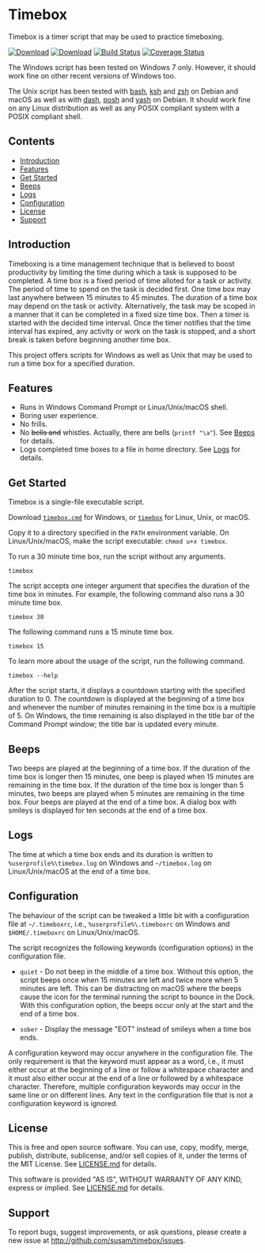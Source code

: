 Timebox
=======

Timebox is a timer script that may be used to practice timeboxing.

[![Download][SHIELD_WIN]][DOWNLOAD_WIN]
[![Download][SHIELD_UNX]][DOWNLOAD_UNX]
[![Build Status][BUILD_IMG]][BUILD_URL]
[![Coverage Status][COVERAGE_IMG]][COVERAGE_URL]

The Windows script has been tested on Windows 7 only. However, it should
work fine on other recent versions of Windows too.

The Unix script has been tested with [bash][], [ksh][] and [zsh][] on
Debian and macOS as well as with [dash][], [posh][] and [yash][] on
Debian. It should work fine on any Linux distribution as well as any
POSIX compliant system with a POSIX compliant shell.

[SHIELD_WIN]: https://img.shields.io/badge/download-timebox%20for%20Windows-brightgreen.svg
[SHIELD_UNX]: https://img.shields.io/badge/download-timebox%20for%20Unix-brightgreen.svg
[DOWNLOAD_WIN]: https://github.com/susam/timebox/releases/download/0.4.0/timebox.cmd
[DOWNLOAD_UNX]: https://github.com/susam/timebox/releases/download/0.4.0/timebox

[BUILD_IMG]: https://travis-ci.org/susam/timebox.svg?branch=master
[BUILD_URL]: https://travis-ci.org/susam/timebox
[COVERAGE_IMG]: https://coveralls.io/repos/github/susam/timebox/badge.svg?branch=master
[COVERAGE_URL]: https://coveralls.io/github/susam/timebox?branch=master

[bash]: https://packages.debian.org/stable/bash
[ksh]: https://packages.debian.org/stable/ksh
[zsh]: https://packages.debian.org/stable/zsh
[dash]: https://packages.debian.org/stable/dash
[posh]: https://packages.debian.org/stable/posh
[yash]: https://packages.debian.org/stable/yash


Contents
--------

* [Introduction](#introduction)
* [Features](#features)
* [Get Started](#get-started)
* [Beeps](#beeps)
* [Logs](#logs)
* [Configuration](#configuration)
* [License](#license)
* [Support](#support)


Introduction
------------

Timeboxing is a time management technique that is believed to boost
productivity by limiting the time during which a task is supposed to be
completed. A time box is a fixed period of time alloted for a task or
activity. The period of time to spend on the task is decided first. One
time box may last anywhere between 15 minutes to 45 minutes. The
duration of a time box may depend on the task or activity.
Alternatively, the task may be scoped in a manner that it can be
completed in a fixed size time box. Then a timer is started with the
decided time interval. Once the timer notifies that the time interval
has expired, any activity or work on the task is stopped, and a short
break is taken before beginning another time box.

This project offers scripts for Windows as well as Unix that may be used
to run a time box for a specified duration.


Features
--------

- Runs in Windows Command Prompt or Linux/Unix/macOS shell.
- Boring user experience.
- No frills.
- No ~~bells and~~ whistles. Actually, there are bells (`printf "\a"`).
  See [Beeps](#beeps) for details.
- Logs completed time boxes to a file in home directory. See
  [Logs](#logs) for details.


Get Started
-----------

Timebox is a single-file executable script.

Download [`timebox.cmd`][DOWNLOAD_WIN] for Windows,
or [`timebox`][DOWNLOAD_UNX] for Linux, Unix, or macOS.

Copy it to a directory specified in the `PATH` environment variable. On
Linux/Unix/macOS, make the script executable: `chmod u+x timebox`.

To run a 30 minute time box, run the script without any arguments.

    timebox

The script accepts one integer argument that specifies the duration of
the time box in minutes. For example, the following command also runs a
30 minute time box.

    timebox 30

The following command runs a 15 minute time box.

    timebox 15

To learn more about the usage of the script, run the following command.

    timebox --help

After the script starts, it displays a countdown starting with the
specified duration to 0. The countdown is displayed at the beginning of
a time box and whenever the number of minutes remaining in the time box
is a multiple of 5. On Windows, the time remaining is also displayed in
the title bar of the Command Prompt window; the title bar is updated
every minute.


Beeps
-----

Two beeps are played at the beginning of a time box. If the duration of
the time box is longer then 15 minutes, one beep is played when 15
minutes are remaining in the time box. If the duration of the time box
is longer than 5 minutes, two beeps are played when 5 minutes are
remaining in the time box. Four beeps are played at the end of a time
box. A dialog box with smileys is displayed for ten seconds at the end
of a time box.


Logs
----

The time at which a time box ends and its duration is written to
`%userprofile%\timebox.log` on Windows and `~/timebox.log` on
Linux/Unix/macOS at the end of a time box.


Configuration
-------------

The behaviour of the script can be tweaked a little bit with a
configuration file at `~/.timeboxrc`, i.e., `%userprofile%\.timeboxrc`
on Windows and `$HOME/.timeboxrc` on Linux/Unix/macOS.

The script recognizes the following keywords (configuration options) in
the configuration file.

  - `quiet` - Do not beep in the middle of a time box. Without this
    option, the script beeps once when 15 minutes are left and twice
    more when 5 minutes are left. This can be distracting on macOS where
    the beeps cause the icon for the terminal running the script to
    bounce in the Dock. With this configuration option, the beeps occur
    only at the start and the end of a time box.

  - `sober` - Display the message "EOT" instead of smileys when a time
    box ends.

A configuration keyword may occur anywhere in the configuration file.
The only requirement is that the keyword must appear as a word, i.e., it
must either occur at the beginning of a line or follow a whitespace
character and it must also either occur at the end of a line or followed
by a whitespace character. Therefore, multiple configuration keywords
may occur in the same line or on different lines. Any text in the
configuration file that is not a configuration keyword is ignored.


License
-------

This is free and open source software. You can use, copy, modify,
merge, publish, distribute, sublicense, and/or sell copies of it,
under the terms of the MIT License. See [LICENSE.md][L] for details.

This software is provided "AS IS", WITHOUT WARRANTY OF ANY KIND,
express or implied. See [LICENSE.md][L] for details.

[L]: LICENSE.md


Support
-------

To report bugs, suggest improvements, or ask questions, please create a
new issue at <http://github.com/susam/timebox/issues>.
